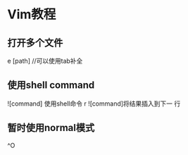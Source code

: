# Vim教程
## 打开多个文件
e [path]    //可以使用tab补全

## 使用shell command 
![command] 使用shell命令
r ![command]将结果插入到下一 行
## 暂时使用normal模式
^O